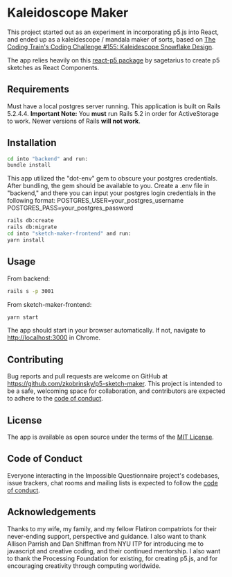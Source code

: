 # Kaleidoscope Maker

This project started out as an experiment in incorporating p5.js into React, and ended up as a kaleidescope / mandala maker of sorts, based on [The Coding Train's Coding Challenge #155: Kaleidescope Snowflake Design](https://www.youtube.com/watch?v=R3C2giDfmO8).

The app relies heavily on this [react-p5 package](https://www.npmjs.com/package/react-p5) by sagetarius to create p5 sketches as React Components.

## Requirements

Must have a local postgres server running.
This application is built on Rails 5.2.4.4.
**Important Note:**
You **must** run Rails 5.2 in order for ActiveStorage to work. Newer versions of Rails **will not work**.

## Installation

```bash
cd into "backend" and run:
bundle install
```

This app utilized the "dot-env" gem to obscure your postgres credentials. After bundling, the gem should be available to you. Create a .env file in "backend," and there you can input your postgres login credentials in the following format:
POSTGRES_USER=your_postgres_username
POSTGRES_PASS=your_postgres_password

```bash
rails db:create
rails db:migrate
cd into "sketch-maker-frontend" and run:
yarn install
```

## Usage

From backend:

```bash
rails s -p 3001
```

From sketch-maker-frontend:

```bash
yarn start
```

The app should start in your browser automatically. If not, navigate to [http://localhost:3000](http://localhost:3000) in Chrome.

## Contributing

Bug reports and pull requests are welcome on GitHub at https://github.com/zkobrinsky/p5-sketch-maker. This project is intended to be a safe, welcoming space for collaboration, and contributors are expected to adhere to the [code of conduct](https://github.com/zkobrinsky/p5-sketch-maker/blob/main/CODE_OF_CONDUCT.md).

## License

The app is available as open source under the terms of the [MIT License](https://opensource.org/licenses/MIT).

## Code of Conduct

Everyone interacting in the Impossible Questionnaire project's codebases, issue trackers, chat rooms and mailing lists is expected to follow the [code of conduct](https://github.com/zkobrinsky/p5-sketch-maker/blob/main/CODE_OF_CONDUCT.md).

## Acknowledgements

Thanks to my wife, my family, and my fellow Flatiron compatriots for their never-ending support, perspective and guidance. I also want to thank Allison Parrish and Dan Shiffman from NYU ITP for introducing me to javascript and creative coding, and their continued mentorship. I also want to thank the Processing Foundation for existing, for creating p5.js, and for encouraging creativity through computing worldwide.

